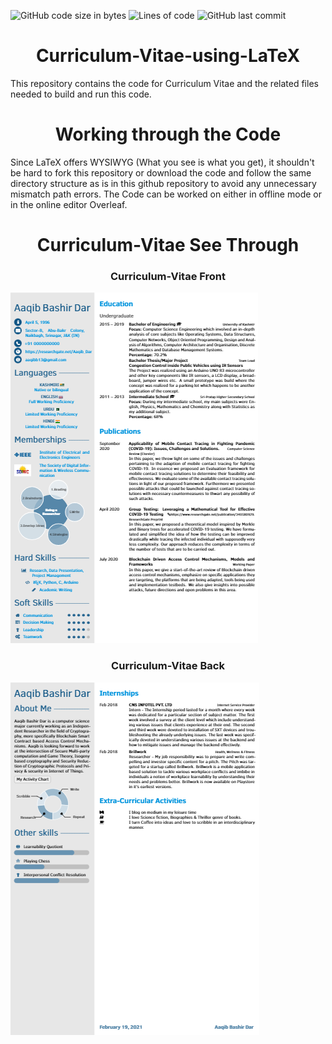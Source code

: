 ![GitHub code size in bytes](https://img.shields.io/github/languages/code-size/aaqibb13/Curriculum-Vitae-using-LaTeX) ![Lines of code](https://img.shields.io/tokei/lines/github/aaqibb13/Curriculum-Vitae-using-LaTeX) ![GitHub last commit](https://img.shields.io/github/last-commit/aaqibb13/Curriculum-Vitae-using-LaTeX)

<div align="center">
  <h1> Curriculum-Vitae-using-LaTeX </h1>
</div>

This repository contains the code for Curriculum Vitae and the related files needed to build and run this code.

<div align="center">
  <h1> Working through the Code </h1>
</div>

Since LaTeX offers WYSIWYG (What you see is what you get), it shouldn't be hard to fork this repository or download the code and follow the same directory structure as is in this github repository to avoid any unnecessary mismatch path errors. The Code can be worked on either in offline mode or in the online editor Overleaf.


<div align="center">
  <h1> Curriculum-Vitae See Through</h1>
</div>

<div align='center'>
  <h3> Curriculum-Vitae Front </h3>
 </div>

  ![](cvfront.png)

<div align='center'>
  <h3> Curriculum-Vitae Back </h3>
</div>

![](cvback.png)

